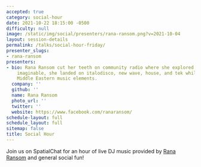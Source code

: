 ```yaml
---
accepted: true
category: social-hour
date: 2021-10-22 18:15:00 -0500
difficulty: null
image: /static/img/social/presenters/rana-ransom.png?v=2021-10-04
layout: session-details
permalink: /talks/social-hour-friday/
presenter_slugs:
- rana-ransom
presenters:
- bio: Rana Ransom cut her teeth on community radio where she explored every genre
    imaginable, she landed on italodisco, new wave, house, and tek while incorporating
    Middle Eastern music elements.
  company: ''
  github: ''
  name: Rana Ransom
  photo_url: ''
  twitter: ''
  website: https://www.facebook.com/ranaransom/
schedule-layout: full
schedule_layout: full
sitemap: false
title: Social Hour
---
```


Join us on SpatialChat for an hour of live DJ music provided by [Rana Ransom](https://www.facebook.com/ranaransom/) and general social fun!
